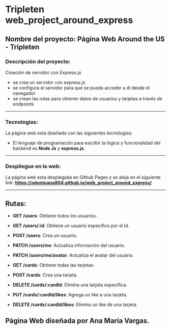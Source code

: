 # Tripleten web_project_around_express

## Nombre del proyecto: Página Web Around the US - Tripleten

### Descripción del proyecto: 

Creación de servidor con Express.js

  * se crea un servidor con express.js
  * se configura el servidor para que se pueda acceder a él desde el navegador
  * se crean las rutas para obtener datos de usuarios y tarjetas a través de endpoints

***

### Tecnologías:

  La página web esta diseñada con las siguientes tecnologías:

  * El lenguaje de programación para escribir la lógica y funcionalidad del backend es **Node Js** y **express.js**.

***

### Despliegue en la web:
  La página web esta desplegada en Github Pages y se aloja en el siguiente link: **https://odontoana804.github.io/web_project_around_express/**
***


## Rutas:

* **GET /users**: Obtiene todos los usuarios.

* **GET /users/:id**: Obtiene un usuario específico por el Id.

* **POST /users**: Crea un usuario.

* **PATCH /users/me**: Actualiza información del usuario.

* **PATCH /users/me/avatar**: Actualiza el avatar del usuario.

* **GET /cards**: Obtiene todas las tarjetas.

* **POST /cards**: Crea una tarjeta.

* **DELETE /cards/:cardId**: Elimina una tarjeta específica.

* **PUT /cards/:cardId/likes**: Agrega un like a una tarjeta.

* **DELETE /cards/:cardId/likes**: Elimina un like de una tarjeta.




## Página Web diseñada por Ana María Vargas.
